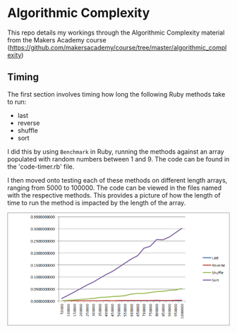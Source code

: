 # Algorithmic Complexity

This repo details my workings through the Algorithmic Complexity material from the Makers Academy course (https://github.com/makersacademy/course/tree/master/algorithmic_complexity)

## Timing

The first section involves timing how long the following Ruby methods take to run:

- last
- reverse
- shuffle
- sort

I did this by using ```Benchmark``` in Ruby, running the methods against an array populated with random numbers between 1 and 9. The code can be found in the 'code-timer.rb' file.

I then moved onto testing each of these methods on different length arrays, ranging from 5000 to 100000. The code can be viewed in the files named with the respective methods. This provides a picture of how the length of time to run the method is impacted by the length of the array.

![](Timings.png)
